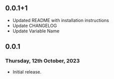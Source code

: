 ## 0.0.1+1
* Updated README with installation instructions
* Update CHANGELOG
* Update Variable Name


## 0.0.1

### Thursday, 12th October, 2023

* Initial release.